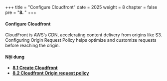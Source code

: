 +++
title = "Configure Cloudfront"
date = 2025
weight = 8
chapter = false
pre = "<b>8. </b>"
+++

#### Configure Cloudfront

CloudFront is AWS’s CDN, accelerating content delivery from origins like S3. Configuring Origin Request Policy helps optimize and customize requests before reaching the origin.


#### Nội dung
- [**8.1 Create Cloudfront**](8.1-create-cloudfront/)
- [**8.2 Cloudfront Origin request policy**](8.2-cloudfront-origin-website/)